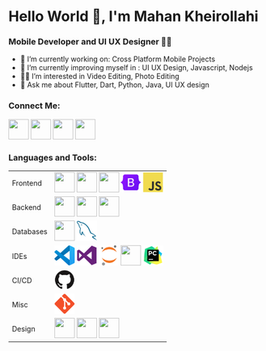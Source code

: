 # Hello World 👋, I'm Mahan Kheirollahi

### Mobile Developer and UI UX Designer 📱🎨

- 🔭 I’m currently working on: Cross Platform Mobile Projects
- 🌱 I’m currently improving myself in : UI UX Design, Javascript, Nodejs
- 👨‍💻 I’m interested in Video Editing, Photo Editing
- 💬 Ask me about Flutter, Dart, Python, Java, UI UX design
### Connect Me:

<a href="https://www.linkedin.com/in/mahankheirollahi/"><img src="https://www.vectorlogo.zone/logos/linkedin/linkedin-icon.svg" width="40" height="40"/></a>
<a href="http://discordapp.com/users/746703516185395230"><img src="https://www.vectorlogo.zone/logos/discordapp/discordapp-tile.svg" width="40" height="40"/></a>
<a href="https://twitter.com/itsthemahan"><img src="https://www.vectorlogo.zone/logos/twitter/twitter-tile.svg" width="40" height="40"/></a>
<a href="mailto:kheirollahi.mahan@gmail.com"><img src="https://www.vectorlogo.zone/logos/gmail/gmail-icon.svg" width="40" height="40"/></a>

### Languages and Tools:

<table>
    <tr>
        <td>Frontend</td>
        <td>
            <a href="#"><img src="https://www.vectorlogo.zone/logos/flutterio/flutterio-icon.svg" width="40" height="40"/></a>
            <a href="#"><img src="https://www.vectorlogo.zone/logos/w3_html5/w3_html5-icon.svg" width="40" height="40"/></a>
            <a href="#"><img src="https://www.vectorlogo.zone/logos/w3_css/w3_css-icon.svg" width="40" height="40"/></a>
            <a href="#"><img src="https://github.com/devicons/devicon/blob/master/icons/bootstrap/bootstrap-original.svg" width="40" height="40"/></a>
            <a href="#"><img src="https://github.com/devicons/devicon/blob/master/icons/javascript/javascript-original.svg" width="40" height="40"/></a>
        </td>
    </tr>
    <tr>
        <td>Backend</td>
        <td>
            <a href="#"><img src="https://www.vectorlogo.zone/logos/java/java-icon.svg" width="40" height="40"/></a>
            <a href="#"><img src="https://www.vectorlogo.zone/logos/python/python-icon.svg" width="40" height="40"/></a>
            <a href="#"><img src="https://www.vectorlogo.zone/logos/dartlang/dartlang-icon.svg" width="40" height="40"/></a>
        </td>
    </tr>
    <tr>
        <td>Databases</td>
        <td>
            <a href="#"><img src="https://www.vectorlogo.zone/logos/firebase/firebase-icon.svg" width="40" height="40"/></a>
            <a href="#"><img src="https://github.com/devicons/devicon/blob/v2.13.0/icons/mysql/mysql-original.svg" width="40" height="40"/></a>
        </td>
    </tr>
    <tr>
        <td>IDEs</td>
        <td>
            <a href="#"><img src="https://github.com/devicons/devicon/blob/v2.13.0/icons/vscode/vscode-original.svg" width="40" height="40"/></a>
            <a href="#"><img src="https://github.com/devicons/devicon/blob/master/icons/visualstudio/visualstudio-plain.svg" width="40" height="40"/></a>
            <a href="#"><img src="https://github.com/devicons/devicon/blob/master/icons/jupyter/jupyter-original.svg" width="40" height="40"/></a>
            <a href="#"><img src="https://brandeps.com/logo-download/I/Intellij-Idea-logo-vector-01.svg" width="40" height="40"/></a>
            <a href="#"><img src="https://github.com/devicons/devicon/blob/v2.13.0/icons/pycharm/pycharm-original.svg" width="40" height="40"/></a>
        </td>
    </tr>
    <tr>
        <td>CI/CD</td>
        <td>
            <a href="#"><img src="https://github.com/devicons/devicon/blob/v2.13.0/icons/github/github-original.svg" width="40" height="40"/></a>
        </td>
    </tr>
    <tr>
        <td>Misc</td>
        <td>
            <a href="#"><img src="https://github.com/devicons/devicon/blob/v2.13.0/icons/git/git-original.svg" width="40" height="40"/></a>
        </td>
    </tr>
    <tr>
        <td>Design</td>
        <td>
            <a href="#"><img src="https://upload.wikimedia.org/wikipedia/commons/thumb/a/af/Adobe_Photoshop_CC_icon.svg/1051px-Adobe_Photoshop_CC_icon.svg.png" width="40" height="40"/></a>
            <a href="#"><img src="https://upload.wikimedia.org/wikipedia/commons/thumb/c/c2/Adobe_XD_CC_icon.svg/1051px-Adobe_XD_CC_icon.svg.png" width="40" height="40"/></a>
            <a href="#"><img src="https://upload.wikimedia.org/wikipedia/commons/3/33/Figma-logo.svg" width="40" height="40"/></a>
        </td>
    </tr>
</table>
